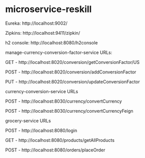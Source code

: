 # microservice-reskill
Eureka:
http://localhost:9002/

Zipkins:
http://localhost:9411/zipkin/

h2 console:
http://localhost:8080/h2console

manage-currency-conversion-factor-service URLs:

GET - http://localhost:8020/conversion/getConversionFactor/US

POST - http://localhost:8020/conversion/addConversionFactor

PUT - http://localhost:8020/conversion/updateConversionFactor

currency-conversion-service URLs

POST - http://localhost:8030/currency/convertCurrency

POST - http://localhost:8030/currency/convertCurrencyFeign

grocery-service URLs

POST - http://localhost:8080/login

GET - http://localhost:8080/products/getAllProducts

POST - http://localhost:8080/orders/placeOrder
